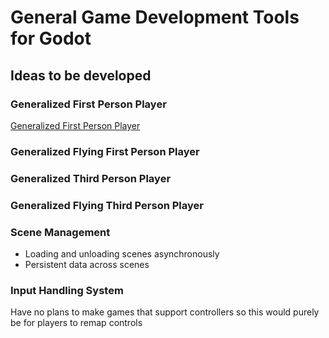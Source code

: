 [comment]: # (develop_godot\README.md)
# General Game Development Tools for Godot

## Ideas to be developed
### Generalized First Person Player
[Generalized First Person Player](.\first_person\documentation\first_person.md)

### Generalized Flying First Person Player

### Generalized Third Person Player

### Generalized Flying Third Person Player

### Scene Management
- Loading and unloading scenes asynchronously
- Persistent data across scenes

### Input Handling System
Have no plans to make games that support controllers so this would purely be for players to remap controls